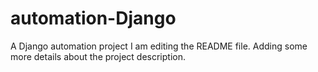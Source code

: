# automation-Django
A Django automation project
I am editing the README file. Adding some more details about the project description.
